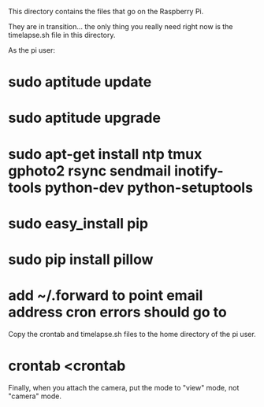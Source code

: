 This directory contains the files that go on the Raspberry Pi.

They are in transition... the only thing you really need right now is the timelapse.sh file
in this directory.

As the pi user:

# sudo aptitude update
# sudo aptitude upgrade
# sudo apt-get install ntp tmux gphoto2 rsync sendmail inotify-tools python-dev python-setuptools
# sudo easy_install pip
# sudo pip install pillow
# add ~/.forward to point email address cron errors should go to

Copy the crontab and timelapse.sh files to the home directory of the pi user.

# crontab <crontab

Finally, when you attach the camera, put the mode to "view" mode, not "camera" mode.

